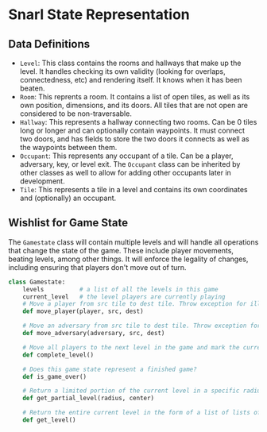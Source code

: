# Snarl State Representation

## Data Definitions
- `Level`: This class contains the rooms and hallways that make up the level. It handles checking its own validity (looking for overlaps, connectedness, etc) and rendering itself. It knows when it has been beaten.
- `Room`: This reprents a room. It contains a list of open tiles, as well as its own position, dimensions, and its doors. All tiles that are not open are considered to be non-traversable.
- `Hallway`: This represents a hallway connecting two rooms. Can be 0 tiles long or longer and can optionally contain waypoints. It must connect two doors, and has fields to store the two doors it connects as well as the waypoints between them.
- `Occupant`: This represents any occupant of a tile. Can be a player, adversary, key, or level exit. The `Occupant` class can be inherited by other classes as well to allow for adding other occupants later in development.
- `Tile`: This represents a tile in a level and contains its own coordinates and (optionally) an occupant.

## Wishlist for Game State
The `Gamestate` class will contain multiple levels and will handle all operations that change the state of the game. These include player movements, beating levels, among other things. It will enforce the legality of changes, including ensuring that players don't move out of turn.

```python
class Gamestate:
    levels          # a list of all the levels in this game
    current_level   # the level players are currently playing
    # Move a player from src tile to dest tile. Throw exception for illegal move.
    def move_player(player, src, dest)

    # Move an adversary from src tile to dest tile. Throw exception for illegal move.
    def move_adversary(adversary, src, dest)

    # Move all players to the next level in the game and mark the current level as completed.
    def complete_level()

    # Does this game state represent a finished game?
    def is_game_over()

    # Return a limited portion of the current level in a specific radius around the provided center in the form of a list of lists of actual Tile objects.
    def get_partial_level(radius, center)

    # Return the entire current level in the form of a list of lists of actual Tile objects.
    def get_level()
```
